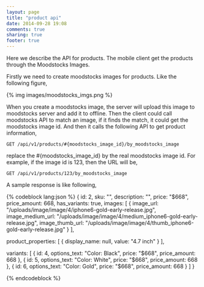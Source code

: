 ```yaml
---
layout: page
title: "product api"
date: 2014-09-28 19:08
comments: true
sharing: true
footer: true
---
```


Here we describe the API for products. The mobile client get the products through the Moodstocks Images.

Firstly we need to create moodstocks images for products. Like the following figure,

{% img images/moodstocks_imgs.png  %}

When you create a moodstocks image, the server will upload this image to moodstocks server and add it to offline. Then the client could call moodstocks API to match an image, if it finds the match, it could get the moodstocks image id. And then it calls the following API to get product information,

`GET /api/v1/products/#{moodstocks_image_id}/by_moodstocks_image`

replace the #{moodstocks_image_id} by the real moodstocks image id. For example, if the image id is 123, then the URL will be,

`GET /api/v1/products/123/by_moodstocks_image`

A sample response is like following,

{% codeblock lang:json %}
{
  id: 2,
  sku: "",
  description: "",
  price: "$668",
  price_amount: 668,
  has_variants: true,
  images: [
    {
      image_url: "/uploads/image/image/4/iphone6-gold-early-release.jpg",
      image_medium_url: "/uploads/image/image/4/medium_iphone6-gold-early-release.jpg",
      image_thumb_url: "/uploads/image/image/4/thumb_iphone6-gold-early-release.jpg"
    }
  ],

  product_properties: [
    {
      display_name: null,
      value: "4.7 inch"
    }
  ],

  variants: [
    {
      id: 4,
      options_text: "Color: Black",
      price: "$668",
      price_amount: 668
    },
    {
      id: 5,
      options_text: "Color: White",
      price: "$668",
      price_amount: 668
    },
    {
      id: 6,
      options_text: "Color: Gold",
      price: "$668",
      price_amount: 668
    }
  ]
}

{% endcodeblock %}
